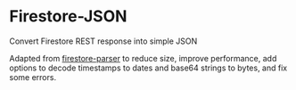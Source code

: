 # Firestore-JSON

Convert Firestore REST response into simple JSON

Adapted from [firestore-parser](https://www.npmjs.com/package/firestore-parser) to reduce size, improve performance, add options to decode timestamps to dates and base64 strings to bytes, and fix some errors.
